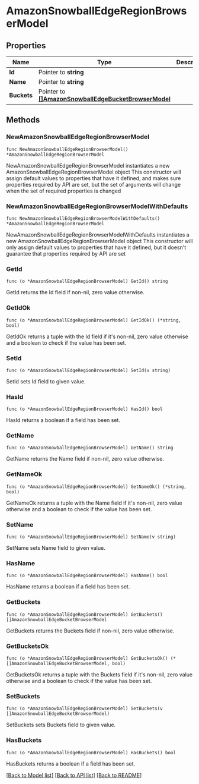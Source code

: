 # AmazonSnowballEdgeRegionBrowserModel

## Properties

Name | Type | Description | Notes
------------ | ------------- | ------------- | -------------
**Id** | Pointer to **string** |  | [optional] 
**Name** | Pointer to **string** |  | [optional] 
**Buckets** | Pointer to [**[]AmazonSnowballEdgeBucketBrowserModel**](AmazonSnowballEdgeBucketBrowserModel.md) |  | [optional] 

## Methods

### NewAmazonSnowballEdgeRegionBrowserModel

`func NewAmazonSnowballEdgeRegionBrowserModel() *AmazonSnowballEdgeRegionBrowserModel`

NewAmazonSnowballEdgeRegionBrowserModel instantiates a new AmazonSnowballEdgeRegionBrowserModel object
This constructor will assign default values to properties that have it defined,
and makes sure properties required by API are set, but the set of arguments
will change when the set of required properties is changed

### NewAmazonSnowballEdgeRegionBrowserModelWithDefaults

`func NewAmazonSnowballEdgeRegionBrowserModelWithDefaults() *AmazonSnowballEdgeRegionBrowserModel`

NewAmazonSnowballEdgeRegionBrowserModelWithDefaults instantiates a new AmazonSnowballEdgeRegionBrowserModel object
This constructor will only assign default values to properties that have it defined,
but it doesn't guarantee that properties required by API are set

### GetId

`func (o *AmazonSnowballEdgeRegionBrowserModel) GetId() string`

GetId returns the Id field if non-nil, zero value otherwise.

### GetIdOk

`func (o *AmazonSnowballEdgeRegionBrowserModel) GetIdOk() (*string, bool)`

GetIdOk returns a tuple with the Id field if it's non-nil, zero value otherwise
and a boolean to check if the value has been set.

### SetId

`func (o *AmazonSnowballEdgeRegionBrowserModel) SetId(v string)`

SetId sets Id field to given value.

### HasId

`func (o *AmazonSnowballEdgeRegionBrowserModel) HasId() bool`

HasId returns a boolean if a field has been set.

### GetName

`func (o *AmazonSnowballEdgeRegionBrowserModel) GetName() string`

GetName returns the Name field if non-nil, zero value otherwise.

### GetNameOk

`func (o *AmazonSnowballEdgeRegionBrowserModel) GetNameOk() (*string, bool)`

GetNameOk returns a tuple with the Name field if it's non-nil, zero value otherwise
and a boolean to check if the value has been set.

### SetName

`func (o *AmazonSnowballEdgeRegionBrowserModel) SetName(v string)`

SetName sets Name field to given value.

### HasName

`func (o *AmazonSnowballEdgeRegionBrowserModel) HasName() bool`

HasName returns a boolean if a field has been set.

### GetBuckets

`func (o *AmazonSnowballEdgeRegionBrowserModel) GetBuckets() []AmazonSnowballEdgeBucketBrowserModel`

GetBuckets returns the Buckets field if non-nil, zero value otherwise.

### GetBucketsOk

`func (o *AmazonSnowballEdgeRegionBrowserModel) GetBucketsOk() (*[]AmazonSnowballEdgeBucketBrowserModel, bool)`

GetBucketsOk returns a tuple with the Buckets field if it's non-nil, zero value otherwise
and a boolean to check if the value has been set.

### SetBuckets

`func (o *AmazonSnowballEdgeRegionBrowserModel) SetBuckets(v []AmazonSnowballEdgeBucketBrowserModel)`

SetBuckets sets Buckets field to given value.

### HasBuckets

`func (o *AmazonSnowballEdgeRegionBrowserModel) HasBuckets() bool`

HasBuckets returns a boolean if a field has been set.


[[Back to Model list]](../README.md#documentation-for-models) [[Back to API list]](../README.md#documentation-for-api-endpoints) [[Back to README]](../README.md)


